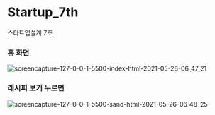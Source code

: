 # Startup_7th
스타트업설계 7조
### 홈 화면
![screencapture-127-0-0-1-5500-index-html-2021-05-26-06_47_21](https://user-images.githubusercontent.com/62590913/119572950-8075c500-bdee-11eb-8b0c-8f84bf1f44c6.png)
### 레시피 보기 누르면
![screencapture-127-0-0-1-5500-sand-html-2021-05-26-06_48_25](https://user-images.githubusercontent.com/62590913/119572882-6936d780-bdee-11eb-9861-d009b3d23edc.png)

